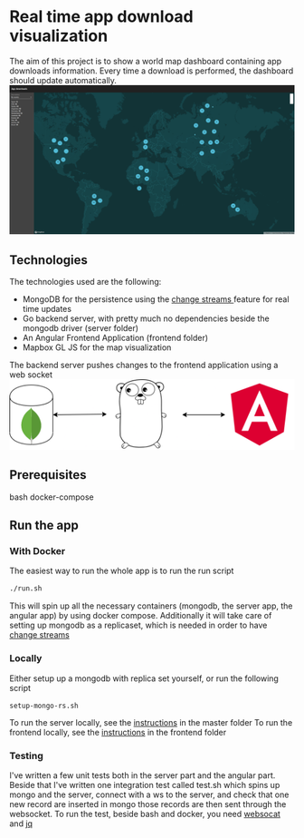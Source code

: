 # Real time app download visualization

The aim of this project is to show a world map dashboard containing app downloads information.
Every time a download is performed, the dashboard should update automatically.
![real time dashboard](real-time-dashboard.png)


## Technologies
The technologies used are the following:
- MongoDB for the persistence using the [change streams ](https://www.mongodb.com/blog/post/an-introduction-to-change-streams)
 feature for real time updates
- Go backend server, with pretty much no dependencies beside the mongodb driver (server folder)
- An Angular Frontend Application (frontend folder)
- Mapbox GL JS for the map visualization

The backend server pushes changes to the frontend application using a web socket
![architecture overview](architecture-overview.png)

## Prerequisites
bash
docker-compose 

## Run the app

### With Docker
The easiest way to run the whole app is to run the run script
```bash
./run.sh
```

This will spin up all the necessary containers (mongodb, the server app, the angular app) by using docker compose.
Additionally it will take care of setting up mongodb as a replicaset, which is needed in order to have [change streams ](https://www.mongodb.com/blog/post/an-introduction-to-change-streams)

### Locally
Either setup up a mongodb with replica set yourself, or run the following script
```
setup-mongo-rs.sh
```
To run the server locally, see the [instructions](https://github.com/dovidio/realtimedashboard/blob/master/server/README.md) in the master folder
To run the frontend locally, see the [instructions](https://github.com/dovidio/realtimedashboard/blob/master/frontend/README.md) in the frontend folder

### Testing
I've written a few unit tests both in the server part and the angular part. Beside that I've written one integration test called test.sh which spins up mongo and the server, connect with a ws to the server, and check that one new record are inserted in
mongo those records are then sent through the websocket. To run the test, beside bash and docker, you need [websocat](https://github.com/vi/websocat) and [jq](https://stedolan.github.io/jq/)
